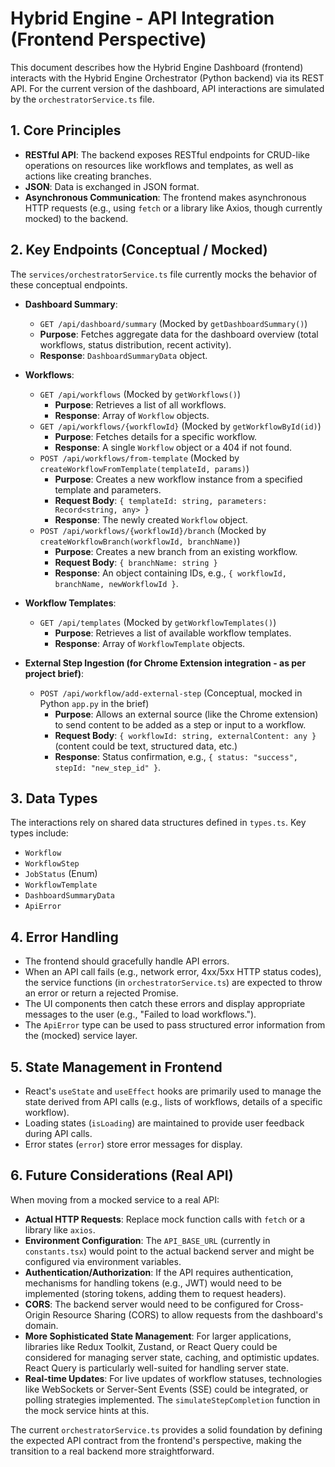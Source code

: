 
# Hybrid Engine - API Integration (Frontend Perspective)

This document describes how the Hybrid Engine Dashboard (frontend) interacts with the Hybrid Engine Orchestrator (Python backend) via its REST API. For the current version of the dashboard, API interactions are simulated by the `orchestratorService.ts` file.

## 1. Core Principles

*   **RESTful API**: The backend exposes RESTful endpoints for CRUD-like operations on resources like workflows and templates, as well as actions like creating branches.
*   **JSON**: Data is exchanged in JSON format.
*   **Asynchronous Communication**: The frontend makes asynchronous HTTP requests (e.g., using `fetch` or a library like Axios, though currently mocked) to the backend.

## 2. Key Endpoints (Conceptual / Mocked)

The `services/orchestratorService.ts` file currently mocks the behavior of these conceptual endpoints.

*   **Dashboard Summary**:
    *   `GET /api/dashboard/summary` (Mocked by `getDashboardSummary()`)
    *   **Purpose**: Fetches aggregate data for the dashboard overview (total workflows, status distribution, recent activity).
    *   **Response**: `DashboardSummaryData` object.

*   **Workflows**:
    *   `GET /api/workflows` (Mocked by `getWorkflows()`)
        *   **Purpose**: Retrieves a list of all workflows.
        *   **Response**: Array of `Workflow` objects.
    *   `GET /api/workflows/{workflowId}` (Mocked by `getWorkflowById(id)`)
        *   **Purpose**: Fetches details for a specific workflow.
        *   **Response**: A single `Workflow` object or a 404 if not found.
    *   `POST /api/workflows/from-template` (Mocked by `createWorkflowFromTemplate(templateId, params)`)
        *   **Purpose**: Creates a new workflow instance from a specified template and parameters.
        *   **Request Body**: `{ templateId: string, parameters: Record<string, any> }`
        *   **Response**: The newly created `Workflow` object.
    *   `POST /api/workflows/{workflowId}/branch` (Mocked by `createWorkflowBranch(workflowId, branchName)`)
        *   **Purpose**: Creates a new branch from an existing workflow.
        *   **Request Body**: `{ branchName: string }`
        *   **Response**: An object containing IDs, e.g., `{ workflowId, branchName, newWorkflowId }`.

*   **Workflow Templates**:
    *   `GET /api/templates` (Mocked by `getWorkflowTemplates()`)
        *   **Purpose**: Retrieves a list of available workflow templates.
        *   **Response**: Array of `WorkflowTemplate` objects.

*   **External Step Ingestion (for Chrome Extension integration - as per project brief)**:
    *   `POST /api/workflow/add-external-step` (Conceptual, mocked in Python `app.py` in the brief)
        *   **Purpose**: Allows an external source (like the Chrome extension) to send content to be added as a step or input to a workflow.
        *   **Request Body**: `{ workflowId: string, externalContent: any }` (content could be text, structured data, etc.)
        *   **Response**: Status confirmation, e.g., `{ status: "success", stepId: "new_step_id" }`.

## 3. Data Types

The interactions rely on shared data structures defined in `types.ts`. Key types include:
*   `Workflow`
*   `WorkflowStep`
*   `JobStatus` (Enum)
*   `WorkflowTemplate`
*   `DashboardSummaryData`
*   `ApiError`

## 4. Error Handling

*   The frontend should gracefully handle API errors.
*   When an API call fails (e.g., network error, 4xx/5xx HTTP status codes), the service functions (in `orchestratorService.ts`) are expected to throw an error or return a rejected Promise.
*   The UI components then catch these errors and display appropriate messages to the user (e.g., "Failed to load workflows.").
*   The `ApiError` type can be used to pass structured error information from the (mocked) service layer.

## 5. State Management in Frontend

*   React's `useState` and `useEffect` hooks are primarily used to manage the state derived from API calls (e.g., lists of workflows, details of a specific workflow).
*   Loading states (`isLoading`) are maintained to provide user feedback during API calls.
*   Error states (`error`) store error messages for display.

## 6. Future Considerations (Real API)

When moving from a mocked service to a real API:

*   **Actual HTTP Requests**: Replace mock function calls with `fetch` or a library like `axios`.
*   **Environment Configuration**: The `API_BASE_URL` (currently in `constants.tsx`) would point to the actual backend server and might be configured via environment variables.
*   **Authentication/Authorization**: If the API requires authentication, mechanisms for handling tokens (e.g., JWT) would need to be implemented (storing tokens, adding them to request headers).
*   **CORS**: The backend server would need to be configured for Cross-Origin Resource Sharing (CORS) to allow requests from the dashboard's domain.
*   **More Sophisticated State Management**: For larger applications, libraries like Redux Toolkit, Zustand, or React Query could be considered for managing server state, caching, and optimistic updates. React Query is particularly well-suited for handling server state.
*   **Real-time Updates**: For live updates of workflow statuses, technologies like WebSockets or Server-Sent Events (SSE) could be integrated, or polling strategies implemented. The `simulateStepCompletion` function in the mock service hints at this.

The current `orchestratorService.ts` provides a solid foundation by defining the expected API contract from the frontend's perspective, making the transition to a real backend more straightforward.
